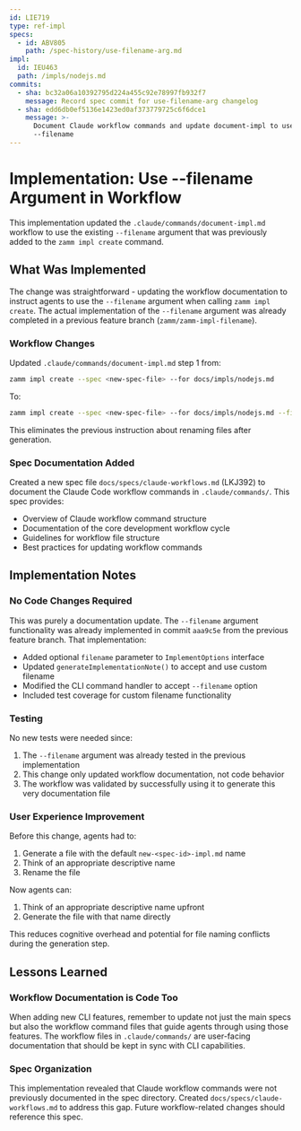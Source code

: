 ```yaml
---
id: LIE719
type: ref-impl
specs:
  - id: ABV805
    path: /spec-history/use-filename-arg.md
impl:
  id: IEU463
  path: /impls/nodejs.md
commits:
  - sha: bc32a06a10392795d224a455c92e78997fb932f7
    message: Record spec commit for use-filename-arg changelog
  - sha: edd6db0ef5136e1423ed0af373779725c6f6dce1
    message: >-
      Document Claude workflow commands and update document-impl to use
      --filename
---
```


# Implementation: Use --filename Argument in Workflow

This implementation updated the `.claude/commands/document-impl.md` workflow to use the existing `--filename` argument that was previously added to the `zamm impl create` command.

## What Was Implemented

The change was straightforward - updating the workflow documentation to instruct agents to use the `--filename` argument when calling `zamm impl create`. The actual implementation of the `--filename` argument was already completed in a previous feature branch (`zamm/zamm-impl-filename`).

### Workflow Changes

Updated `.claude/commands/document-impl.md` step 1 from:

```bash
zamm impl create --spec <new-spec-file> --for docs/impls/nodejs.md
```

To:

```bash
zamm impl create --spec <new-spec-file> --for docs/impls/nodejs.md --filename <descriptive-name>.md
```

This eliminates the previous instruction about renaming files after generation.

### Spec Documentation Added

Created a new spec file `docs/specs/claude-workflows.md` (LKJ392) to document the Claude Code workflow commands in `.claude/commands/`. This spec provides:

- Overview of Claude workflow command structure
- Documentation of the core development workflow cycle
- Guidelines for workflow file structure
- Best practices for updating workflow commands

## Implementation Notes

### No Code Changes Required

This was purely a documentation update. The `--filename` argument functionality was already implemented in commit `aaa9c5e` from the previous feature branch. That implementation:

- Added optional `filename` parameter to `ImplementOptions` interface
- Updated `generateImplementationNote()` to accept and use custom filename
- Modified the CLI command handler to accept `--filename` option
- Included test coverage for custom filename functionality

### Testing

No new tests were needed since:

1. The `--filename` argument was already tested in the previous implementation
2. This change only updated workflow documentation, not code behavior
3. The workflow was validated by successfully using it to generate this very documentation file

### User Experience Improvement

Before this change, agents had to:

1. Generate a file with the default `new-<spec-id>-impl.md` name
2. Think of an appropriate descriptive name
3. Rename the file

Now agents can:

1. Think of an appropriate descriptive name upfront
2. Generate the file with that name directly

This reduces cognitive overhead and potential for file naming conflicts during the generation step.

## Lessons Learned

### Workflow Documentation is Code Too

When adding new CLI features, remember to update not just the main specs but also the workflow command files that guide agents through using those features. The workflow files in `.claude/commands/` are user-facing documentation that should be kept in sync with CLI capabilities.

### Spec Organization

This implementation revealed that Claude workflow commands were not previously documented in the spec directory. Created `docs/specs/claude-workflows.md` to address this gap. Future workflow-related changes should reference this spec.
